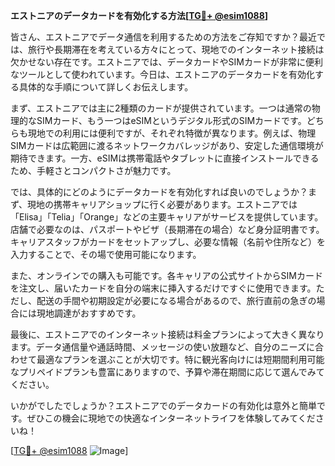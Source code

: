 **エストニアのデータカードを有効化する方法[[TG💪+ @esim1088](https://t.me/s/esim1088)]**

皆さん、エストニアでデータ通信を利用するための方法をご存知ですか？最近では、旅行や長期滞在を考えている方々にとって、現地でのインターネット接続は欠かせない存在です。エストニアでは、データカードやSIMカードが非常に便利なツールとして使われています。今日は、エストニアのデータカードを有効化する具体的な手順について詳しくお伝えします。

まず、エストニアでは主に2種類のカードが提供されています。一つは通常の物理的なSIMカード、もう一つはeSIMというデジタル形式のSIMカードです。どちらも現地での利用には便利ですが、それぞれ特徴が異なります。例えば、物理SIMカードは広範囲に渡るネットワークカバレッジがあり、安定した通信環境が期待できます。一方、eSIMは携帯電話やタブレットに直接インストールできるため、手軽さとコンパクトさが魅力です。

では、具体的にどのようにデータカードを有効化すれば良いのでしょうか？まず、現地の携帯キャリアショップに行く必要があります。エストニアでは「Elisa」「Telia」「Orange」などの主要キャリアがサービスを提供しています。店舗で必要なのは、パスポートやビザ（長期滞在の場合）など身分証明書です。キャリアスタッフがカードをセットアップし、必要な情報（名前や住所など）を入力することで、その場で使用可能になります。

また、オンラインでの購入も可能です。各キャリアの公式サイトからSIMカードを注文し、届いたカードを自分の端末に挿入するだけですぐに使用できます。ただし、配送の手間や初期設定が必要になる場合があるので、旅行直前の急ぎの場合には現地調達がおすすめです。

最後に、エストニアでのインターネット接続は料金プランによって大きく異なります。データ通信量や通話時間、メッセージの使い放題など、自分のニーズに合わせて最適なプランを選ぶことが大切です。特に観光客向けには短期間利用可能なプリペイドプランも豊富にありますので、予算や滞在期間に応じて選んでみてください。

いかがでしたでしょうか？エストニアでのデータカードの有効化は意外と簡単です。ぜひこの機会に現地での快適なインターネットライフを体験してみてくださいね！

[[TG💪+ @esim1088](https://t.me/s/esim1088) ![Image](https://i.postimg.cc/Y0z9fWf4/image.png)]